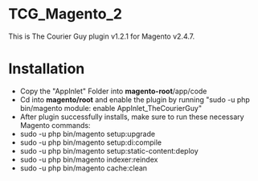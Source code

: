 # TCG_Magento_2

This is The Courier Guy plugin v1.2.1 for Magento v2.4.7.

# Installation

- Copy the "AppInlet" Folder into **magento-root**/app/code
- Cd into **magento/root** and enable the plugin by running "sudo -u <Magento file system owner> php bin/magento module:
  enable AppInlet_TheCourierGuy"
- After plugin successfully installs, make sure to run these necessary Magento commands:
- sudo -u <Magento file system owner> php bin/magento setup:upgrade
- sudo -u <Magento file system owner> php bin/magento setup:di:compile
- sudo -u <Magento file system owner> php bin/magento setup:static-content:deploy
- sudo -u <Magento file system owner> php bin/magento indexer:reindex
- sudo -u <Magento file system owner> php bin/magento cache:clean
